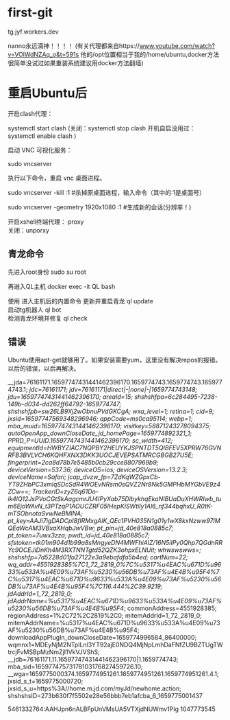 # first-git


tg.jyf.workers.dev


nanno永远滴神！！！！
 (有关代理都来自https://www.youtube.com/watch?v=VOlWdNZAq_o&t=591s 他的/opt位置相当于我的/home/ubuntu,docker方法很简单没试过如果重装系统建议用docker方法翻墙)

# 重启Ubuntu后          
开启clash代理： 

systemctl start clash    (关闭：systemctl stop clash  开机自启没用过： systemctl enable clash )

启动 VNC 可视化服务：

sudo vncserver

执行以下命令，重启 vnc 桌面进程。

sudo vncserver -kill :1 #杀掉原桌面进程，输入命令（其中的:1是桌面号）

sudo vncserver -geometry 1920x1080 :1 #生成新的会话(分辨率！)

开启xshell终端代理： proxy   
              关闭：unporxy

## 青龙命令
先进入root身份   sudo su root

再进入QL主机     docker exec -it QL bash

使用 进入主机后的内置命令
更新并重启青龙
ql update                                                                                                
启动tg机器人
ql bot                                                       
检测青龙环境并修复
ql check                                                     

## 错误
Ubuntu使用apt-get就够用了。如果安装需要yum，这里没有解决repos的报错。以后的错误，以后再解决。


















__jda=76161171.16597747431441462396170.1659774743.1659774743.1659774743.1; __jdc=76161171; __jdv=76161171|direct|-|none|-|1659774743148; __jdu=16597747431441462396170; areaId=15; shshshfpa=6c284495-7238-149b-d034-dd262ff64792-1659774747; shshshfpb=sw26LB9Xj2wObnuPVdGKCgA; wxa_level=1; retina=1; cid=9; jxsid=16597747569348296946; appCode=ms0ca95114; webp=1; mba_muid=16597747431441462396170; visitkey=58871243278094375; autoOpenApp_downCloseDate_jd_homePage=1659774892321_1; PPRD_P=UUID.16597747431441462396170; sc_width=412; equipmentId=HWBYZIAC7NQPBY2HEUYKJSPNTDT5QIBFEV5XPRW76GVNRFB3BVLVCH6KQHFXNX3DKK3UOCJEVEPSATMRCGBGB27U5E; fingerprint=2ca8d78b7e5485b0cb29cce8807969b9; deviceVersion=537.36; deviceOS=ios; deviceOSVersion=13.2.3; deviceName=Safari; jcap_dvzw_fp=7ZdKqWZGpxCb-YT9ZHbPC3xmlqSDcSdR4WOEvNRsm0sQVZ2Nr8Nk5GMPHbMYGbVE9z4ZCw==; TrackerID=zyZ6q61Do-ik4lQ12JsPVoCGtSkAagcmrJU4IPyXab75DibykhqEkaNIBUaDuXHWRIwb_tum6EjoWAvN_t3PTzqP1AOUCZRF05IHepKiSWtiIy1Al6_nf344bqhxU_R0tK-mTSObnotaSvwNeBMlNA; pt_key=AAJi7igDADCpI8fIRMxgAIK_QEc1PVH035N1g01y1wX8kxNzww97lMQEaWcAM3VBxaXHqbJwVBw; pt_pin=jd_40e818a0885c7; pt_token=7uwx3zza; pwdt_id=jd_40e818a0885c7; sfstoken=tk01m904d1b99a8sMngyeDN4MWFhiAlZ/16N5iIPy0Qhp7QGdnRRYc9OCEJiDnKh4M3RXTNNTgtd52QZK3ohpxELNUit; whwswswws=; shshshfp=7d5228d01fa27122e3a9ebafdfa5b4ed; cartNum=22; wq_addr=4551928385%7C1_72_2819_0%7C%u5317%u4EAC_%u671D%u9633%u533A_%u4E09%u73AF%u5230%u56DB%u73AF%u4E4B%u95F4_%7C%u5317%u4EAC%u671D%u9633%u533A%u4E09%u73AF%u5230%u56DB%u73AF%u4E4B%u95F4%7C116.444%2C39.9219; jdAddrId=1_72_2819_0; jdAddrName=%u5317%u4EAC_%u671D%u9633%u533A_%u4E09%u73AF%u5230%u56DB%u73AF%u4E4B%u95F4_; commonAddress=4551928385; regionAddress=1%2C72%2C2819%2C0; mitemAddrId=1_72_2819_0; mitemAddrName=%u5317%u4EAC%u671D%u9633%u533A%u4E09%u73AF%u5230%u56DB%u73AF%u4E4B%u95F4; downloadAppPlugIn_downCloseDate=1659774996584_86400000; wqmnx1=MDEyNjM2NTplLnl3YT92ajE0NDQ4MjNpLmhDaFNfZU9BZTUgTWtrcjFvMSBpMzNmZjI1VkVJVShS; __jdb=76161171.11.16597747431441462396170|1.1659774743; mba_sid=16597747573178103176827459726.10; __wga=1659775000374.1659774951261.1659774951261.1659774951261.4.1; jxsid_s_t=1659775000720; jxsid_s_u=https%3A//home.m.jd.com/myJd/newhome.action; shshshsID=273b630f7f5502e28e56bbb7eb1afcba_6_1659775001437

5461332764:AAHJpn6nALBFpUnVMsUA5VTXjdNUWmv1PIg
1047773545
